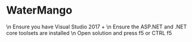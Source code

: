 # WaterMango
\n Ensure you have Visual Studio 2017 +
\n Ensure the ASP.NET and .NET core toolsets are installed 
\n Open solution and press f5 or CTRL f5 